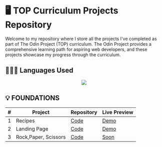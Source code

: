 # 🖥️ TOP Curriculum Projects Repository

Welcome to my repository where I store all the projects I've completed as part of The Odin Project (TOP) curriculum. The Odin Project provides a comprehensive learning path for aspiring web developers, and these projects showcase my progress through the curriculum.
## 🧑🏻‍💻 Languages Used

<p align="center">
<img src="https://skillicons.dev/icons?i=html,css,js"/>
</p>

## 💡 FOUNDATIONS
<center>

| #  | Project           | Repository                                              | Live Preview                                       |
|---|-----------------------|-------------------------------------------------------|--------------------------------------------------|
| 1 | Recipes            | [Code](https://github.com/Coolgorithm/odin-recipes/tree/main)                    | [Demo ](https://coolgorithm.github.io/odin-recipes/)     |
| 2 | Landing Page            | [Code](https://github.com/Coolgorithm/The-Odin-Project/tree/main/Landing-Page)                    | [Demo ](https://coolgorithm.github.io/The-Odin-Project/Landing-Page/)     |
| 3 | Rock,Paper, Scissors           | [Code](https://github.com/Coolgorithm/The-Odin-Project/tree/main/RPS)                    | [Soon]()     |

</center>

